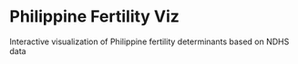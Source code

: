 # Philippine Fertility Viz
 Interactive visualization of Philippine fertility determinants based on NDHS data
